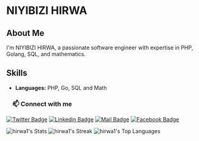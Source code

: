 
# NIYIBIZI HIRWA

## About Me
I'm NIYIBIZI HIRWA, a passionate software engineer with expertise in PHP, Golang, SQL, and mathematics.

## Skills
- **Languages:** PHP, Go, SQL and Math



 <h3><a id="user-content-about-me" class="anchor" aria-hidden="true" href="#about-me"><svg class="octicon octicon-link" viewBox="0 0 16 16" version="1.1" width="16" height="16" aria-hidden="true"></a>📫 Connect with me</h3>
 
  [![Twitter Badge](https://img.shields.io/badge/Twitter-1DA1F2?style=for-the-badge&logo=twitter&logoColor=white)](https://twitter.com/HirwaTheGreat) [![Linkedin Badge](https://img.shields.io/badge/LinkedIn-0077B5?style=for-the-badge&logo=linkedin&logoColor=white)](https://www.linkedin.com/in/niyibizi-hirwa-1ab779181/) [![Mail Badge](https://img.shields.io/badge/Gmail-D14836?style=for-the-badge&logo=gmail&logoColor=white)](mailto:hirwadeveloper@gmail.com) [![Facebook Badge](https://img.shields.io/badge/Instagram-1877F2?style=for-the-badge&logo=instagram&logoColor=white)](https://www.instagram.com/iamhirwa_/)


![hirwa1's Stats](https://github-readme-stats.vercel.app/api?username=hirwa1&theme=vue-dark&show_icons=true&hide_border=true&count_private=true)
![hirwa1's Streak](https://github-readme-streak-stats.herokuapp.com/?user=hirwa1&theme=vue-dark&hide_border=true)
![hirwa1's Top Languages](https://github-readme-stats.vercel.app/api/top-langs/?username=hirwa1&theme=vue-dark&show_icons=true&hide_border=true&layout=compact)

